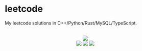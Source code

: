 # leetcode
My leetcode solutions in C++/Python/Rust/MySQL/TypeScript.

<div align="center">
<br/>
<img src="https://img.shields.io/badge/Solved-749/3261%20=%2022%25-blue.svg?style=flat-square" />
<br/>
<img src="https://img.shields.io/badge/Easy-298/819-5CB85D.svg?style=flat-square" />
<img src="https://img.shields.io/badge/Medium-355/1710-F0AE4E.svg?style=flat-square" />
<img src="https://img.shields.io/badge/Hard-96/732-D95450.svg?style=flat-square" />
</div>